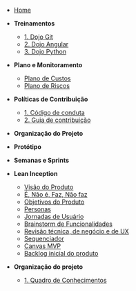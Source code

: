<!-- docs/_sidebar.md -->

- [Home](/)

- **Treinamentos**
  - [1. Dojo Git](./treinamentos/dojo-git.md)
  - [2. Dojo Angular](./treinamentos/dojo-angular.md)
  - [3. Dojo Python](./treinamentos/dojo-python.md.md)
  
- **Plano e Monitoramento** 
  - [Plano de Custos](./planejamento/plano_de_custos.md)
  - [Plano de Riscos](./planejamento/plano-riscos.md)

- **Políticas de Contribuição**
  - [1. Código de conduta](./politicas/CODE_OF_CONDUCT.md)
  - [2. Guia de contribuição](./politicas/CONTRIBUTING.md)

- **Organização do Projeto** 

- **Protótipo** 

- **Semanas e Sprints** 

- **Lean Inception**
  - [Visão do Produto](./lean-inception/visaoproduto.md)
  - [É, Não é, Faz, Não faz](./lean-inception/enaoefaznaofaz.md)
  - [Objetivos do Produto](./lean-inception/objetivos.md)
  - [Personas](./lean-inception/personas.md)
  - [Jornadas de Usuário](./lean-inception/jornadausuario.md)
  - [Brainstorm de Funcionalidades](./lean-inception/brainstorm.md)
  - [Revisão técnica, de negócio e de UX](./lean-inception/revisaotecnica.md)
  - [Sequenciador](./lean-inception/sequenciador.md)
  - [Canvas MVP](./lean-inception/canvasmvp.md)
  - [Backlog inicial do produto](./lean-inception/backlog.md)

- **Organização do projeto**
  - [1. Quadro de Conhecimentos](./organizacao/quadro-conhecimento.md)
